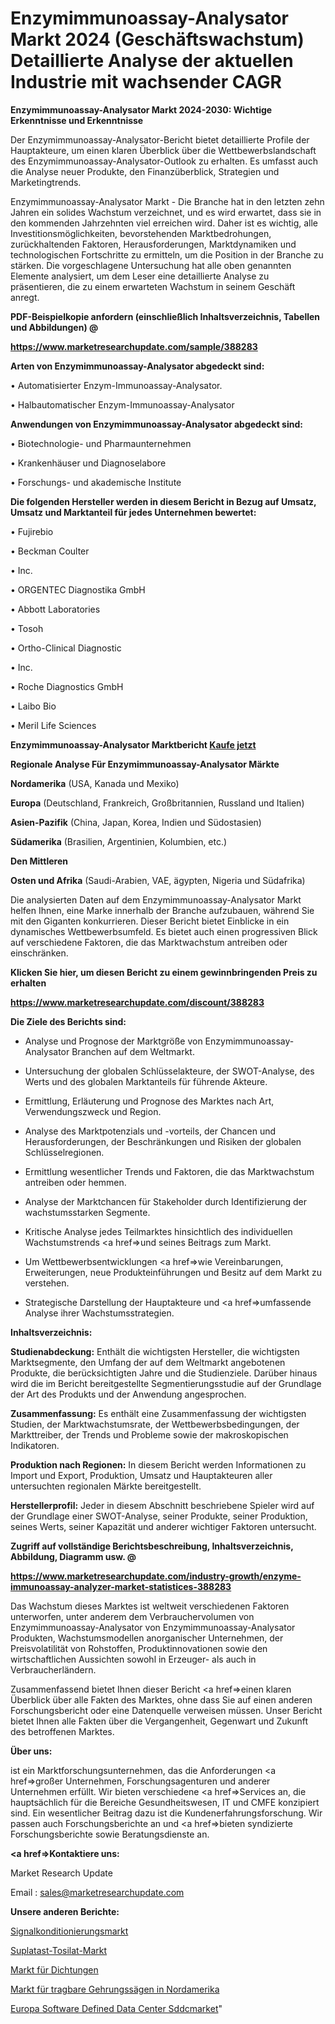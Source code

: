 # Enzymimmunoassay-Analysator Markt 2024 (Geschäftswachstum) Detaillierte Analyse der aktuellen Industrie mit wachsender CAGR

<strong>Enzymimmunoassay-Analysator Markt 2024-2030: Wichtige Erkenntnisse und Erkenntnisse</strong>

Der Enzymimmunoassay-Analysator-Bericht bietet detaillierte Profile der Hauptakteure, um einen klaren Überblick über die Wettbewerbslandschaft des Enzymimmunoassay-Analysator-Outlook zu erhalten. Es umfasst auch die Analyse neuer Produkte, den Finanzüberblick, Strategien und Marketingtrends.

Enzymimmunoassay-Analysator Markt - Die Branche hat in den letzten zehn Jahren ein solides Wachstum verzeichnet, und es wird erwartet, dass sie in den kommenden Jahrzehnten viel erreichen wird. Daher ist es wichtig, alle Investitionsmöglichkeiten, bevorstehenden Marktbedrohungen, zurückhaltenden Faktoren, Herausforderungen, Marktdynamiken und technologischen Fortschritte zu ermitteln, um die Position in der Branche zu stärken. Die vorgeschlagene Untersuchung hat alle oben genannten Elemente analysiert, um dem Leser eine detaillierte Analyse zu präsentieren, die zu einem erwarteten Wachstum in seinem Geschäft anregt.



<strong><b>PDF-Beispielkopie anfordern (einschließlich Inhaltsverzeichnis, Tabellen und Abbildungen) @ </b></strong>

<strong><a href=https://www.marketresearchupdate.com/sample/388283>

<strong>https://www.marketresearchupdate.com/sample/388283</u></a></strong></strong>



<strong>Arten von Enzymimmunoassay-Analysator abgedeckt sind:</strong>

• Automatisierter Enzym-Immunoassay-Analysator.

• Halbautomatischer Enzym-Immunoassay-Analysator



<strong>Anwendungen von Enzymimmunoassay-Analysator abgedeckt sind:</strong>

• Biotechnologie- und Pharmaunternehmen

• Krankenhäuser und Diagnoselabore

• Forschungs- und akademische Institute



<strong>Die folgenden Hersteller werden in diesem Bericht in Bezug auf Umsatz, Umsatz und Marktanteil für jedes Unternehmen bewertet:</strong>

• Fujirebio

• Beckman Coulter

• Inc.

• ORGENTEC Diagnostika GmbH

• Abbott Laboratories

• Tosoh

• Ortho-Clinical Diagnostic

• Inc.

• Roche Diagnostics GmbH

• Laibo Bio

• Meril Life Sciences



<strong>Enzymimmunoassay-Analysator Marktbericht <a href=https://www.marketresearchupdate.com/buynow/388283>Kaufe jetzt</a></strong>



<strong>Regionale Analyse Für Enzymimmunoassay-Analysator Märkte</strong>



<strong>Nordamerika</strong> (USA, Kanada und Mexiko)



<strong>Europa</strong> (Deutschland, Frankreich, Großbritannien, Russland und Italien)



<strong>Asien-Pazifik</strong> (China, Japan, Korea, Indien und Südostasien)



<strong>Südamerika</strong> (Brasilien, Argentinien, Kolumbien, etc.)



<strong>Den Mittleren</strong> 

<strong>Osten und Afrika</strong> (Saudi-Arabien, VAE, ägypten, Nigeria und Südafrika)

Die analysierten Daten auf dem Enzymimmunoassay-Analysator Markt helfen Ihnen, eine Marke innerhalb der Branche aufzubauen, während Sie mit den Giganten konkurrieren. Dieser Bericht bietet Einblicke in ein dynamisches Wettbewerbsumfeld. Es bietet auch einen progressiven Blick auf verschiedene Faktoren, die das Marktwachstum antreiben oder einschränken.



<strong>Klicken Sie hier, um diesen Bericht zu einem gewinnbringenden Preis zu erhalten
</strong>

<strong><a href=https://www.marketresearchupdate.com/discount/388283>https://www.marketresearchupdate.com/discount/388283</b></u></strong></a>



<strong>Die Ziele des Berichts sind:</strong>

- Analyse und Prognose der Marktgröße von Enzymimmunoassay-Analysator Branchen auf dem Weltmarkt.

- Untersuchung der globalen Schlüsselakteure, der SWOT-Analyse, des Werts und des globalen Marktanteils für führende Akteure.

- Ermittlung, Erläuterung und Prognose des Marktes nach Art, Verwendungszweck und Region.

- Analyse des Marktpotenzials und -vorteils, der Chancen und Herausforderungen, der Beschränkungen und Risiken der globalen Schlüsselregionen.

- Ermittlung wesentlicher Trends und Faktoren, die das Marktwachstum antreiben oder hemmen.

- Analyse der Marktchancen für Stakeholder durch Identifizierung der wachstumsstarken Segmente.

- Kritische Analyse jedes Teilmarktes hinsichtlich des individuellen Wachstumstrends <a href=>und</a> seines Beitrags zum Markt.

- Um Wettbewerbsentwicklungen <a href=>wie</a> Vereinbarungen, Erweiterungen, neue Produkteinführungen und Besitz auf dem Markt zu verstehen.

- Strategische Darstellung der Hauptakteure und <a href=>umfas</a>sende Analyse ihrer Wachstumsstrategien.



<strong>Inhaltsverzeichnis:</strong>



<strong>Studienabdeckung:</strong> Enthält die wichtigsten Hersteller, die wichtigsten Marktsegmente, den Umfang der auf dem Weltmarkt angebotenen Produkte, die berücksichtigten Jahre und die Studienziele. Darüber hinaus wird die im Bericht bereitgestellte Segmentierungsstudie auf der Grundlage der Art des Produkts und der Anwendung angesprochen.



<strong>Zusammenfassung:</strong> Es enthält eine Zusammenfassung der wichtigsten Studien, der Marktwachstumsrate, der Wettbewerbsbedingungen, der Markttreiber, der Trends und Probleme sowie der makroskopischen Indikatoren.



<strong>Produktion nach Regionen:</strong> In diesem Bericht werden Informationen zu Import und Export, Produktion, Umsatz und Hauptakteuren aller untersuchten regionalen Märkte bereitgestellt.



<strong>Herstellerprofil:</strong> Jeder in diesem Abschnitt beschriebene Spieler wird auf der Grundlage einer SWOT-Analyse, seiner Produkte, seiner Produktion, seines Werts, seiner Kapazität und anderer wichtiger Faktoren untersucht.



<strong><b>Zugriff auf vollständige Berichtsbeschreibung, Inhaltsverzeichnis, Abbildung, Diagramm usw. @ </b></strong>

<strong><a href=https://www.marketresearchupdate.com/industry-growth/enzyme-immunoassay-analyzer-market-statistices-388283>https://www.marketresearchupdate.com/industry-growth/enzyme-immunoassay-analyzer-market-statistices-388283</a></strong>

Das Wachstum dieses Marktes ist weltweit verschiedenen Faktoren unterworfen, unter anderem dem Verbrauchervolumen von Enzymimmunoassay-Analysator von Enzymimmunoassay-Analysator Produkten, Wachstumsmodellen anorganischer Unternehmen, der Preisvolatilität von Rohstoffen, Produktinnovationen sowie den wirtschaftlichen Aussichten sowohl in Erzeuger- als auch in Verbraucherländern.

Zusammenfassend bietet Ihnen dieser Bericht <a href=>einen</a> klaren Überblick über alle Fakten des Marktes, ohne dass Sie auf einen anderen Forschungsbericht oder eine Datenquelle verweisen müssen. Unser Bericht bietet Ihnen alle Fakten über die Vergangenheit, Gegenwart und Zukunft des betroffenen Marktes.



<strong>Über uns:</strong>

 ist ein Marktforschungsunternehmen, das die Anforderungen <a href=>großer</a> Unternehmen, Forschungsagenturen und anderer Unternehmen erfüllt. Wir bieten verschiedene <a href=>Services</a> an, die hauptsächlich für die Bereiche Gesundheitswesen, IT und CMFE konzipiert sind. Ein wesentlicher Beitrag dazu ist die Kundenerfahrungsforschung. Wir passen auch Forschungsberichte an und <a href=>bieten</a> syndizierte Forschungsberichte sowie Beratungsdienste an.



<strong><a href=>Kontaktiere uns:</a></strong>

Market Research Update

Email : sales@marketresearchupdate.com



<strong>Unsere anderen Berichte:</strong>

<a href=https://www.linkedin.com/pulse/signal-conditioning-market-size-analysis-leading>Signalkonditionierungsmarkt</a>

<a href=https://www.linkedin.com/pulse/suplatast-tosilate-market-report-2023-top-company-trends>Suplatast-Tosilat-Markt</a>

<a href=https://www.linkedin.com/pulse/gasket-seals-market-research-report-reveals-explosive>Markt für Dichtungen</a>

<a href=https://www.linkedin.com/pulse/north-america-portable-miter-saw-market>Markt für tragbare Gehrungssägen in Nordamerika</a>

<a href=https://www.linkedin.com/pulse/europe-software-defined-data-center-sddcmarket-d1hmf/>Europa Software Defined Data Center Sddcmarket</a>"
